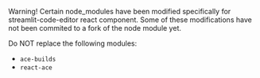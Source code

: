 Warning! Certain node_modules have been modified specifically for streamlit-code-editor react component. Some of these modifications have not been commited to a fork of the node module yet.

Do NOT replace the following modules:
- `ace-builds` 
- `react-ace`